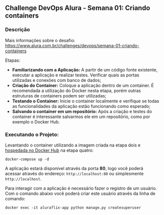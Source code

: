 ## Challenge DevOps Alura - Semana 01: Criando containers

### Descrição
Mais informações sobre o desafio: https://www.alura.com.br/challenges/devops/semana-01-criando-containers

Etapas:
- **Familiarizando com a Aplicação:** A partir de um código fonte existente, executar a aplicação e realizar testes. Verificar quais as portas utilizadas e conexões com banco de dados;
- **Criação do Container:** Coloque a aplicação dentro de um container. É recomendada a utilização do Docker nesta etapa, porém outras estruturas de containers podem ser utilizadas;
- **Testando o Container:** Inicie o container localmente e verifique se todas as funcionalidades da aplicação estão funcionando como esperado;
- **Salvando o container em um repositório:** Após a criação e testes do container é interessante salvarmos ele em um repositório, como por exemplo o Docker Hub.

### Executando o Projeto:

Levantando o container utilizando a imagem criada na etapa dois e [hospedada no Docker Hub](https://hub.docker.com/r/eniocosta/devops_challenge) na etapa quatro:

    docker-compose up -d

A aplicação estará disponível através da porta **80**, logo você poderá acessar através do endereço: ``http://localhost:80`` ou simplesmente ``http://localhost``.

Para interagir com a aplicação é necessário fazer o registro de um usuário. Com o comando abaixo você poderá criar este usuário através da linha de comando:
  
    docker exec -it aluraflix-app python manage.py createsuperuser
    
